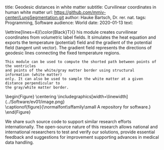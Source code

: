 title: Geodesic distances in white matter
subtitle: Curvilinear coordinates in human white matter
url: https://github.com/mmiv-center/LungSegmentation.git
author: Hauke Bartsch, Dr. rer. nat.
tags: Programming, Software
audience: World
date: 2020-01-13
text:

\lettrine[lines=4]{\color{Black}T}{} his module creates curvilinear coordinates from volumetric label fields. 
    It simulates the heat equation and exports the temperature (potential) field and the 
    gradient of the potential field (tangent unit vector). The gradient field represents the 
    directions of geodesic lines connecting the fixed temperature regions.
    
    This module can be used to compute the shorted path between points of the ventricles 
    and points of the white/gray matter border using structural information (white matter) 
    only. It can also be used to sample the white matter at a given distance perpendicular to 
    the gray/white matter border.
    
\begin{Figure}
    \centering
    \includegraphics[width=\linewidth]{../Software/ev01/image.png}  
    \captionof{figure}{\normalfont\sffamily\small A repository for software.}
\end{Figure}

We share such source code to support similar research efforts internationally. The open-source nature of this research allows national and international researchers to test and verify our solutions, provide essential feedback and suggestions for improvement supporting advances in medical data handling.